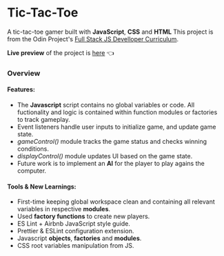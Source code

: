 # Tic-Tac-Toe

A tic-tac-toe gamer built with **JavaScript**, **CSS** and **HTML**
This project is from the Odin Project's [Full Stack JS Develloper Curriculum](https://www.theodinproject.com/lessons/node-path-javascript-tic-tac-toe).

**Live preview** of the project is [here](https://dr3wsky.github.io/tic-tac-toe/) :point_left:

### Overview

#### **Features:**

- The **Javascript** script contains no global variables or code. All fuctionality and logic is contained within function modules or factories to track gameplay.
- Event listeners handle user inputs to initialize game, and update game state.
- *gameControl()* module tracks the game status and checks winning conditions.
- *displayControl()* module updates UI based on the game state.
- Future work is to implement an **AI** for the player to play agains the computer.

#### **Tools & New Learnings:**

- First-time keeping global workspace clean and containing all relevant variables in respective **modules**.
- Used **factory functions** to create new players.
- ES Lint + Airbnb JavaScript style guide.
- Prettier & ESLint configuration extension.
- Javascript **objects**, **factories** and **modules**.
- CSS root variables manipulation from JS.


